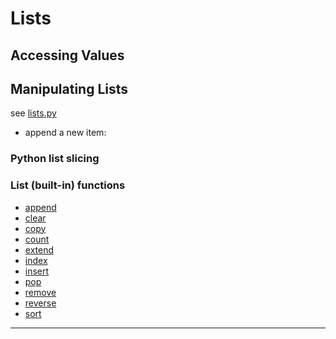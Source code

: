 # Lists


## Accessing Values


## Manipulating Lists

see [lists.py](lists.py)

- append a new item:

### Python list slicing


### List (built-in) functions



- [append]
- [clear]
- [copy]
- [count]
- [extend] 
- [index]
- [insert] 
- [pop]
- [remove] 
- [reverse]
- [sort]

***

[append]: https://www.w3schools.com/python/ref_list_append.asp
[clear]: https://www.w3schools.com/python/ref_list_clear.asp
[copy]: https://www.w3schools.com/python/ref_list_copy.asp
[count]: https://www.w3schools.com/python/ref_list_count.asp
[extend]: https://www.w3schools.com/python/ref_list_extend.asp
[index]: https://www.w3schools.com/python/ref_list_index.asp
[insert]: https://www.w3schools.com/python/ref_list_insert.asp
[pop]: https://www.w3schools.com/python/ref_list_pop.asp
[remove]: https://www.w3schools.com/python/ref_list_remove.asp
[reverse]: https://www.w3schools.com/python/ref_list_reverse.asp
[sort]: https://www.w3schools.com/python/ref_list_sort.asp



